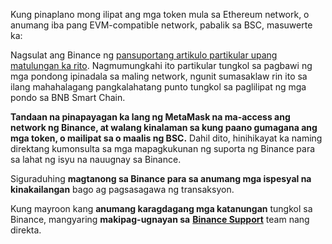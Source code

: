 Kung pinaplano mong ilipat ang mga token mula sa Ethereum network, o anumang iba pang EVM-compatible network, pabalik sa BSC, masuwerte ka:


Nagsulat ang Binance ng [pansuportang artikulo partikular upang matulungan ka rito](https://academy.binance.com/en/articles/how-to-recover-crypto-transferred-to-the-wrong-network-on-binance). Nagmumungkahi ito partikular tungkol sa pagbawi ng mga pondong ipinadala sa maling network, ngunit sumasaklaw rin ito sa ilang mahahalagang pangkalahatang punto tungkol sa paglilipat ng mga pondo sa BNB Smart Chain.


**Tandaan na pinapayagan ka lang ng MetaMask na ma-access ang network ng Binance, at walang kinalaman sa kung paano gumagana ang mga token, o mailipat sa o maalis ng BSC.** Dahil dito, hinihikayat ka naming direktang kumonsulta sa mga mapagkukunan ng suporta ng Binance para sa lahat ng isyu na nauugnay sa Binance.


Siguraduhing **magtanong sa Binance para sa anumang mga ispesyal na kinakailangan** bago ag pagsasagawa ng transaksyon.


Kung mayroon kang **anumang karagdagang mga katanungan** tungkol sa Binance, mangyaring **makipag-ugnayan sa** **[Binance Support](https://www.binance.com/en/support)** team nang direkta.

